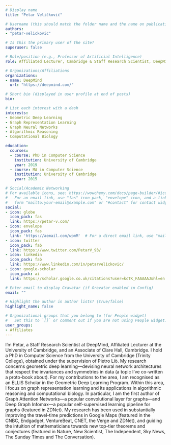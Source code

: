 ```yaml
---
# Display name
title: "Petar Veličković"

# Username (this should match the folder name and the name on publications)
authors:
- "petar-velickovic"

# Is this the primary user of the site?
superuser: false

# Role/position (e.g., Professor of Artificial Intelligence)
role: Affiliated Lecturer, Cambridge & Staff Research Scientist, DeepMind

# Organizations/Affiliations
organizations:
- name: DeepMind
  url: "https://deepmind.com/"

# Short bio (displayed in user profile at end of posts)
bio: 

# List each interest with a dash
interests:
- Geometric Deep Learning
- Graph Representation Learning
- Graph Neural Networks
- Algorithmic Reasoning
- Computational Biology

education:
  courses:
  - course: PhD in Computer Science
    institution: University of Cambridge
    year: 2019
  - course: MA in Computer Science
    institution: University of Cambridge
    year: 2015

# Social/Academic Networking
# For available icons, see: https://wowchemy.com/docs/page-builder/#icons
#   For an email link, use "fas" icon pack, "envelope" icon, and a link in the
#   form "mailto:your-email@example.com" or "#contact" for contact widget.
social:
- icon: globe
  icon_pack: fas
  link: https://petar-v.com/
- icon: envelope
  icon_pack: fas
  link: 'https://aemail.com/wpmM'  # For a direct email link, use "mailto:test@example.org".
- icon: twitter
  icon_pack: fab
  link: https://www.twitter.com/PetarV_93/
- icon: linkedin
  icon_pack: fab
  link: https://www.linkedin.com/in/petarvelickovic/
- icon: google-scholar
  icon_pack: ai
  link: https://scholar.google.co.uk/citations?user=kcTK_FAAAAAJ&hl=en

# Enter email to display Gravatar (if Gravatar enabled in Config)
email: ""

# Highlight the author in author lists? (true/false)
highlight_name: false

# Organizational groups that you belong to (for People widget)
#   Set this to `[]` or comment out if you are not using People widget.
user_groups:
- Affiliates
---
```


I’m Petar, a Staff Research Scientist at DeepMind, Affiliated Lecturer at the University of Cambridge, and an Associate of Clare Hall, Cambridge. I hold a PhD in Computer Science from the University of Cambridge (Trinity College), obtained under the supervision of Pietro Liò. My research concerns geometric deep learning—devising neural network architectures that respect the invariances and symmetries in data (a topic I’ve co-written a proto-book about). For my contributions to the area, I am recognised as an ELLIS Scholar in the Geometric Deep Learning Program. Within this area, I focus on graph representation learning and its applications in algorithmic reasoning and computational biology. In particular, I am the first author of Graph Attention Networks—a popular convolutional layer for graphs—and Deep Graph Infomax—a popular self-supervised learning pipeline for graphs (featured in ZDNet). My research has been used in substantially improving the travel-time predictions in Google Maps (featured in the CNBC, Endgadget, VentureBeat, CNET, the Verge and ZDNet), and guiding the intuition of mathematicians towards new top-tier theorems and conjectures (featured in Nature, New Scientist, The Independent, Sky News, The Sunday Times and The Conversation).
